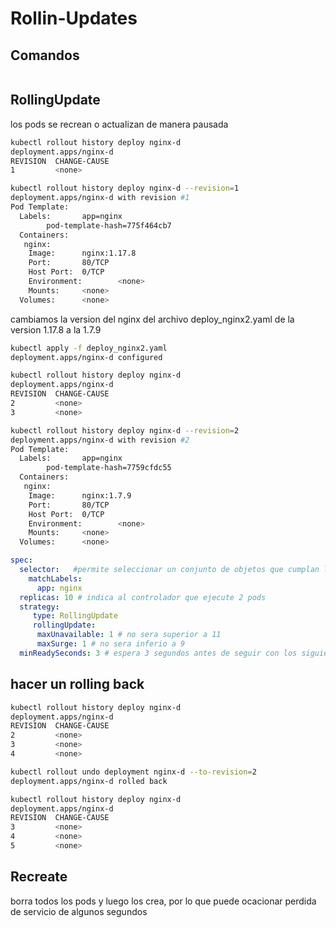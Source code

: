 # Rollin-Updates

## Comandos

```sh

```

## RollingUpdate
los pods se recrean o actualizan de manera pausada

```sh
kubectl rollout history deploy nginx-d
deployment.apps/nginx-d 
REVISION  CHANGE-CAUSE
1         <none>

kubectl rollout history deploy nginx-d --revision=1
deployment.apps/nginx-d with revision #1
Pod Template:
  Labels:       app=nginx
        pod-template-hash=775f464cb7
  Containers:
   nginx:
    Image:      nginx:1.17.8
    Port:       80/TCP
    Host Port:  0/TCP
    Environment:        <none>
    Mounts:     <none>
  Volumes:      <none>

```

cambiamos la version del nginx del archivo deploy_nginx2.yaml de la version 1.17.8 a la 1.7.9

```sh
kubectl apply -f deploy_nginx2.yaml                
deployment.apps/nginx-d configured

kubectl rollout history deploy nginx-d             
deployment.apps/nginx-d 
REVISION  CHANGE-CAUSE
2         <none>
3         <none>

kubectl rollout history deploy nginx-d --revision=2
deployment.apps/nginx-d with revision #2
Pod Template:
  Labels:       app=nginx
        pod-template-hash=7759cfdc55
  Containers:
   nginx:
    Image:      nginx:1.7.9
    Port:       80/TCP
    Host Port:  0/TCP
    Environment:        <none>
    Mounts:     <none>
  Volumes:      <none>
```

```yaml
spec:
  selector:   #permite seleccionar un conjunto de objetos que cumplan las condicione
    matchLabels:
      app: nginx
  replicas: 10 # indica al controlador que ejecute 2 pods
  strategy:
     type: RollingUpdate
     rollingUpdate:
      maxUnavailable: 1 # no sera superior a 11
      maxSurge: 1 # no sera inferio a 9
  minReadySeconds: 3 # espera 3 segundos antes de seguir con los siguientes cambios de version
```
## hacer un rolling back
```sh
kubectl rollout history deploy nginx-d
deployment.apps/nginx-d 
REVISION  CHANGE-CAUSE
2         <none>
3         <none>
4         <none>

kubectl rollout undo deployment nginx-d --to-revision=2
deployment.apps/nginx-d rolled back

kubectl rollout history deploy nginx-d                
deployment.apps/nginx-d 
REVISION  CHANGE-CAUSE
3         <none>
4         <none>
5         <none>
```

## Recreate
borra todos los pods y luego los crea, por lo que puede ocacionar perdida de servicio de algunos segundos

```sh

```







## 
